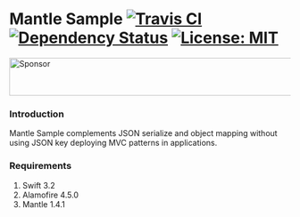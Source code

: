 # Mantle Sample [![Travis CI](https://travis-ci.org/emreozdil/MantleSample.svg?branch=master)](https://travis-ci.org/emreozdil/MantleSample/builds) [![Dependency Status](https://www.versioneye.com/user/projects/59a5c25b6725bd004562728b/badge.svg?style=flat-square)](https://www.versioneye.com/user/projects/59a5c25b6725bd004562728b)  [![License: MIT](https://img.shields.io/badge/License-MIT-yellow.svg)](https://opensource.org/licenses/MIT)

<a target='_blank' rel='nofollow' href='https://app.codesponsor.io/link/fceiAUJE7rT1Dap2h7ePNCRR/emreozdil/MantleSample'>
  <img alt='Sponsor' width='888' height='68' src='https://app.codesponsor.io/embed/fceiAUJE7rT1Dap2h7ePNCRR/emreozdil/MantleSample.svg' />
</a>

### Introduction

Mantle Sample complements JSON serialize and object mapping without using JSON key deploying MVC patterns in applications.

### Requirements
1. Swift 3.2
2. Alamofire 4.5.0
3. Mantle 1.4.1
